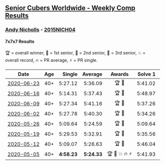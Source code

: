 <style>table {white-space: nowrap;}</style>

## [Senior Cubers Worldwide - Weekly Comp Results](/scw-comp/results/)
### [Andy Nicholls](../andy_nicholls.md) - [2015NICH04](https://www.worldcubeassociation.org/persons/2015NICH04?event=777)
#### 7x7x7 Results

🏆 = overall winner, 🥇 = 1st senior, 🥈 = 2nd senior, 🥉 = 3rd senior, 💥 = overall record, 🔥 = PR average, ⚡ = PR single.

| Date | Age | Single | Average | Awards | Solve 1 | Solve 2 | Solve 3 | Video |
| :--: | :--: | --: | --: | :--: | --: | --: | --: | :-- |
| [2020-06-23](../../results/777/2020-06-23.md) | 40+ | 5:27.12 | 5:36.09 | 🏆 🥇 | 5:41.02 | 5:40.12 | 5:27.12 | [Link](https://www.facebook.com/events/268636114456043/permalink/277354050250916/) |
| [2020-06-16](../../results/777/2020-06-16.md) | 40+ | 5:14.31 | 5:37.43 | 🏆 🥇 | 5:48.97 | 5:14.31 | 5:49.02 | [Link](https://www.facebook.com/events/256188575607890/permalink/258506312042783/) |
| [2020-06-09](../../results/777/2020-06-09.md) | 40+ | 5:27.34 | 5:41.16 | 🏆 🥇 | 5:37.26 | 5:58.88 | 5:27.34 | [Link](https://www.facebook.com/events/1130228284009045/permalink/1130521167313090/) |
| [2020-06-02](../../results/777/2020-06-02.md) | 40+ | 5:27.78 | 5:40.30 | 🏆 🥇 | 5:34.26 | 5:58.86 | 5:27.78 | [Link](https://www.facebook.com/events/573401076937046/permalink/573721783571642/) |
| [2020-05-26](../../results/777/2020-05-26.md) | 40+ | 5:09.64 | 5:24.59 | 🏆 🥇 | 5:09.64 | 5:54.34 | 5:09.78 | [Link](https://www.facebook.com/events/637852836799991/permalink/638086230109985/) |
| [2020-05-19](../../results/777/2020-05-19.md) | 40+ | 5:29.53 | 5:32.91 | 🏆 🥇 | 5:35.56 | 5:33.65 | 5:29.53 | [Link](https://www.facebook.com/events/201300894172579/permalink/202112257424776/) |
| [2020-05-12](../../results/777/2020-05-12.md) | 40+ | 5:09.07 | 5:26.63 | 🏆 🥇 | 5:46.04 | 5:24.78 | 5:09.07 | [Link](https://www.facebook.com/events/276138643524223/permalink/276775160127238/) |
| [2020-05-05](../../results/777/2020-05-05.md) | 40+ | **4:58.23** | **5:24.33** | 🏆 🥇 💥 🔥 ⚡ | 5:41.93 | 5:32.84 | **4:58.23** | [Link](https://www.facebook.com/events/557526585195168/permalink/558592678421892/) |


<!-- Global site tag (gtag.js) - Google Analytics -->
<script async src="https://www.googletagmanager.com/gtag/js?id=UA-86348435-3"></script>
<script>window.dataLayer = window.dataLayer || []; function gtag() {dataLayer.push(arguments);} gtag('js', new Date()); gtag('config', 'UA-86348435-3');</script>
